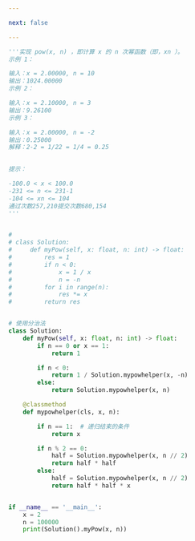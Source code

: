 ```yaml
---

next: false

---
```




<BlogInfo id="1245" title="28.Powx,n" author="白日梦想猿" pv=0 read_times=0 pre_cost_time="0分58秒" category="leetcode" tag_list="['leetcode']" create_time="2022.02.23 20:55:10" update_time="2022.02.23 21:23:07" />

```python
'''实现 pow(x, n) ，即计算 x 的 n 次幂函数（即，xn ）。
示例 1：

输入：x = 2.00000, n = 10
输出：1024.00000
示例 2：

输入：x = 2.10000, n = 3
输出：9.26100
示例 3：

输入：x = 2.00000, n = -2
输出：0.25000
解释：2-2 = 1/22 = 1/4 = 0.25
 

提示：

-100.0 < x < 100.0
-231 <= n <= 231-1
-104 <= xn <= 104
通过次数257,210提交次数680,154
'''


#
# class Solution:
#     def myPow(self, x: float, n: int) -> float:
#         res = 1
#         if n < 0:
#             x = 1 / x
#             n = -n
#         for i in range(n):
#             res *= x
#         return res


# 使用分治法
class Solution:
    def myPow(self, x: float, n: int) -> float:
        if n == 0 or x == 1:
            return 1

        if n < 0:
            return 1 / Solution.mypowhelper(x, -n)
        else:
            return Solution.mypowhelper(x, n)

    @classmethod
    def mypowhelper(cls, x, n):

        if n == 1:  # 递归结束的条件
            return x

        if n % 2 == 0:
            half = Solution.mypowhelper(x, n // 2)
            return half * half
        else:
            half = Solution.mypowhelper(x, n // 2)
            return half * half * x


if __name__ == '__main__':
    x = 2
    n = 100000
    print(Solution().myPow(x, n))

```



<ActionBox />
